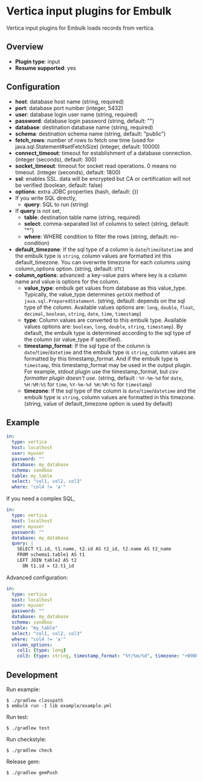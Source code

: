 # Vertica input plugins for Embulk

Vertica input plugins for Embulk loads records from vertica.

## Overview

* **Plugin type**: input
* **Resume supported**: yes

## Configuration

- **host**: database host name (string, required)
- **port**: database port number (integer, 5432)
- **user**: database login user name (string, required)
- **password**: database login password (string, default: "")
- **database**: destination database name (string, required)
- **schema**: destination schema name (string, default: "public")
- **fetch_rows**: number of rows to fetch one time (used for java.sql.Statement#setFetchSize) (integer, default: 10000)
- **connect_timeout**: timeout for establishment of a database connection. (integer (seconds), default: 300)
- **socket_timeout**: timeout for socket read operations. 0 means no timeout. (integer (seconds), default: 1800)
- **ssl**: enables SSL. data will be encrypted but CA or certification will not be verified (boolean, default: false)
- **options**: extra JDBC properties (hash, default: {})
- If you write SQL directly,
  - **query**: SQL to run (string)
- If **query** is not set,
  - **table**: destination table name (string, required)
  - **select**: comma-separated list of columns to select (string, default: "*")
  - **where**: WHERE condition to filter the rows (string, default: no-condition)
- **default_timezone**: If the sql type of a column is `date`/`time`/`datetime` and the embulk type is `string`, column values are formatted int this default_timezone. You can overwrite timezone for each columns using column_options option. (string, default: `UTC`)
- **column_options**: advanced: a key-value pairs where key is a column name and value is options for the column.
  - **value_type**: embulk get values from database as this value_type. Typically, the value_type determines `getXXX` method of `java.sql.PreparedStatement`.
  (string, default: depends on the sql type of the column. Available values options are: `long`, `double`, `float`, `decimal`, `boolean`, `string`, `date`, `time`, `timestamp`)
  - **type**: Column values are converted to this embulk type.
  Available values options are: `boolean`, `long`, `double`, `string`, `timestamp`).
  By default, the embulk type is determined according to the sql type of the column (or value_type if specified).
  - **timestamp_format**: If the sql type of the column is `date`/`time`/`datetime` and the embulk type is `string`, column values are formatted by this timestamp_format. And if the embulk type is `timestamp`, this timestamp_format may be used in the output plugin. For example, stdout plugin use the timestamp_format, but *csv formatter plugin doesn't use*. (string, default : `%Y-%m-%d` for `date`, `%H:%M:%S` for `time`, `%Y-%m-%d %H:%M:%S` for `timestamp`)
  - **timezone**: If the sql type of the column is `date`/`time`/`datetime` and the embulk type is `string`, column values are formatted in this timezone.
(string, value of default_timezone option is used by default)

## Example

```yaml
in:
  type: vertica
  host: localhost
  user: myuser
  password: ""
  database: my_database
  schema: sandbox
  table: my_table
  select: "col1, col2, col3"
  where: "col4 != 'a'"
```

If you need a complex SQL,

```yaml
in:
  type: vertica
  host: localhost
  user: myuser
  password: ""
  database: my_database
  query: |
    SELECT t1.id, t1.name, t2.id AS t2_id, t2.name AS t2_name
    FROM schema1.table1 AS t1
    LEFT JOIN table2 AS t2
      ON t1.id = t2.t1_id
```

Advanced configuration:

```yaml
in:
  type: vertica
  host: localhost
  user: myuser
  password: ""
  database: my_database
  schema: sandbox
  table: "my_table"
  select: "col1, col2, col3"
  where: "col4 != 'a'"
  column_options:
    col1: {type: long}
    col3: {type: string, timestamp_format: "%Y/%m/%d", timezone: "+0900"}

```

## Development

Run example:

```
$ ./gradlew classpath
$ embulk run -I lib example/example.yml
```

Run test:

```
$ ./gradlew test
```

Run checkstyle:

```
$ ./gradlew check
```

Release gem:

```
$ ./gradlew gemPush
```
